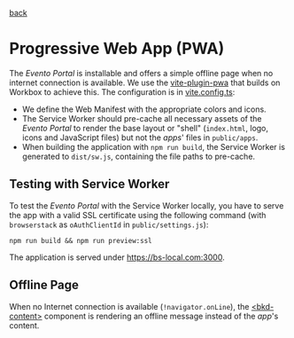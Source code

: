 [back](../README.md)

# Progressive Web App (PWA)

The _Evento Portal_ is installable and offers a simple offline page when no internet connection is available. We use the [vite-plugin-pwa](https://github.com/vite-pwa/vite-plugin-pwa) that builds on Workbox to achieve this. The configuration is in [vite.config.ts](../vite.config.ts):

- We define the Web Manifest with the appropriate colors and icons.
- The Service Worker should pre-cache all necessary assets of the _Evento Portal_ to render the base layout or "shell" (`index.html`, logo, icons and JavaScript files) but not the _apps_' files in `public/apps`.
- When building the application with `npm run build`, the Service Worker is generated to `dist/sw.js`, containing the file paths to pre-cache.

## Testing with Service Worker

To test the _Evento Portal_ with the Service Worker locally, you have to serve the app with a valid SSL certificate using the following command (with `browserstack` as `oAuthClientId` in `public/settings.js`):

```
npm run build && npm run preview:ssl
```

The application is served under https://bs-local.com:3000.

## Offline Page

When no Internet connection is available (`!navigator.onLine`), the [\<bkd-content\>](../src/components/Content.ts) component is rendering an offline message instead of the _app_'s content.
